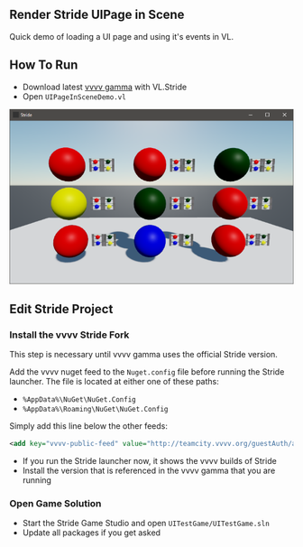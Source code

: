 ## Render Stride UIPage in Scene
Quick demo of loading a UI page and using it's events in VL.
## How To Run
* Download latest [vvvv gamma](https://visualprogramming.net) with VL.Stride
* Open `UIPageInSceneDemo.vl`

![img](Screenshot.png)

## Edit Stride Project

### Install the vvvv Stride Fork

This step is necessary until vvvv gamma uses the official Stride version.

Add the vvvv nuget feed to the `Nuget.config` file before running the Stride launcher. The file is located at either one of these paths:
* `%AppData%\NuGet\NuGet.Config`
* `%AppData%\Roaming\NuGet\NuGet.Config`

Simply add this line below the other feeds:
```xml
<add key="vvvv-public-feed" value="http://teamcity.vvvv.org/guestAuth/app/nuget/v1/FeedService.svc/" />
```
* If you run the Stride launcher now, it shows the vvvv builds of Stride
* Install the version that is referenced in the vvvv gamma that you are running
### Open Game Solution
* Start the Stride Game Studio and open `UITestGame/UITestGame.sln`
* Update all packages if you get asked

